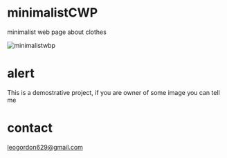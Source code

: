 # minimalistCWP

minimalist web page about clothes

![minimalistwbp](https://user-images.githubusercontent.com/97409032/159189323-4c164dda-fe25-45b9-8e90-0d7c3b22bbcb.PNG)

# alert

This is a demostrative project, if you are owner of some image you can tell me

# contact

leogordon629@gmail.com
